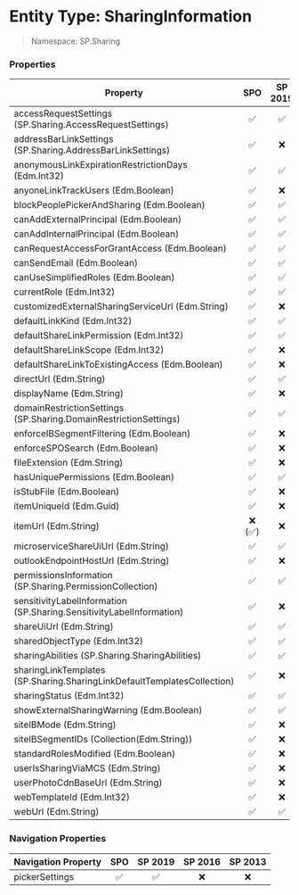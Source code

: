 # Entity Type: SharingInformation

> Namespace: SP.Sharing

### Properties

Property | SPO | SP 2019 | SP 2016 | SP 2013
----------|:---:|:-------:|:-------:|:-------:
accessRequestSettings (SP.Sharing.AccessRequestSettings) | ✅ | ✅ | ❌ | ❌
addressBarLinkSettings (SP.Sharing.AddressBarLinkSettings) | ✅ | ❌ | ❌ | ❌
anonymousLinkExpirationRestrictionDays (Edm.Int32) | ✅ | ✅ | ❌ | ❌
anyoneLinkTrackUsers (Edm.Boolean) | ✅ | ❌ | ❌ | ❌
blockPeoplePickerAndSharing (Edm.Boolean) | ✅ | ✅ | ❌ | ❌
canAddExternalPrincipal (Edm.Boolean) | ✅ | ✅ | ❌ | ❌
canAddInternalPrincipal (Edm.Boolean) | ✅ | ✅ | ❌ | ❌
canRequestAccessForGrantAccess (Edm.Boolean) | ✅ | ✅ | ❌ | ❌
canSendEmail (Edm.Boolean) | ✅ | ✅ | ❌ | ❌
canUseSimplifiedRoles (Edm.Boolean) | ✅ | ✅ | ❌ | ❌
currentRole (Edm.Int32) | ✅ | ✅ | ❌ | ❌
customizedExternalSharingServiceUrl (Edm.String) | ✅ | ❌ | ❌ | ❌
defaultLinkKind (Edm.Int32) | ✅ | ✅ | ❌ | ❌
defaultShareLinkPermission (Edm.Int32) | ✅ | ✅ | ❌ | ❌
defaultShareLinkScope (Edm.Int32) | ✅ | ❌ | ❌ | ❌
defaultShareLinkToExistingAccess (Edm.Boolean) | ✅ | ❌ | ❌ | ❌
directUrl (Edm.String) | ✅ | ✅ | ❌ | ❌
displayName (Edm.String) | ✅ | ❌ | ❌ | ❌
domainRestrictionSettings (SP.Sharing.DomainRestrictionSettings) | ✅ | ✅ | ❌ | ❌
enforceIBSegmentFiltering (Edm.Boolean) | ✅ | ❌ | ❌ | ❌
enforceSPOSearch (Edm.Boolean) | ✅ | ❌ | ❌ | ❌
fileExtension (Edm.String) | ✅ | ❌ | ❌ | ❌
hasUniquePermissions (Edm.Boolean) | ✅ | ✅ | ❌ | ❌
isStubFile (Edm.Boolean) | ✅ | ❌ | ❌ | ❌
itemUniqueId (Edm.Guid) | ✅ | ❌ | ❌ | ❌
itemUrl (Edm.String) | ❌ (✅) | ❌ | ❌ | ❌
microserviceShareUiUrl (Edm.String) | ✅ | ✅ | ❌ | ❌
outlookEndpointHostUrl (Edm.String) | ✅ | ❌ | ❌ | ❌
permissionsInformation (SP.Sharing.PermissionCollection) | ✅ | ✅ | ❌ | ❌
sensitivityLabelInformation (SP.Sharing.SensitivityLabelInformation) | ✅ | ❌ | ❌ | ❌
shareUiUrl (Edm.String) | ✅ | ✅ | ❌ | ❌
sharedObjectType (Edm.Int32) | ✅ | ✅ | ❌ | ❌
sharingAbilities (SP.Sharing.SharingAbilities) | ✅ | ✅ | ❌ | ❌
sharingLinkTemplates (SP.Sharing.SharingLinkDefaultTemplatesCollection) | ✅ | ❌ | ❌ | ❌
sharingStatus (Edm.Int32) | ✅ | ✅ | ❌ | ❌
showExternalSharingWarning (Edm.Boolean) | ✅ | ✅ | ❌ | ❌
siteIBMode (Edm.String) | ✅ | ❌ | ❌ | ❌
siteIBSegmentIDs (Collection(Edm.String)) | ✅ | ❌ | ❌ | ❌
standardRolesModified (Edm.Boolean) | ✅ | ❌ | ❌ | ❌
userIsSharingViaMCS (Edm.String) | ✅ | ❌ | ❌ | ❌
userPhotoCdnBaseUrl (Edm.String) | ✅ | ❌ | ❌ | ❌
webTemplateId (Edm.Int32) | ✅ | ❌ | ❌ | ❌
webUrl (Edm.String) | ✅ | ✅ | ❌ | ❌

### Navigation Properties

Navigation Property | SPO | SP 2019 | SP 2016 | SP 2013
----------|:---:|:-------:|:-------:|:-------:
pickerSettings | ✅ | ✅ | ❌ | ❌